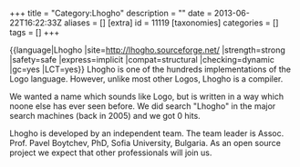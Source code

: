 +++
title = "Category:Lhogho"
description = ""
date = 2013-06-22T16:22:33Z
aliases = []
[extra]
id = 11119
[taxonomies]
categories = []
tags = []
+++

{{language|Lhogho
|site=http://lhogho.sourceforge.net/
|strength=strong
|safety=safe
|express=implicit
|compat=structural
|checking=dynamic
|gc=yes
|LCT=yes}}
Lhogho is one of the hundreds implementations of the Logo language. However, unlike most other Logos, Lhogho is a compiler.

We wanted a name which sounds like Logo, but is written in a way which noone else has ever seen before. We did search "Lhogho" in the major search machines (back in 2005) and we got 0 hits.

Lhogho is developed by an independent team. The team leader is Assoc. Prof. Pavel Boytchev, PhD, Sofia University, Bulgaria. As an open source project we expect that other professionals will join us.

